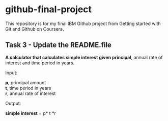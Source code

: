 # github-final-project

  This repository is for my final IBM Github project from Getting started with Git and Github on Coursera.


## Task 3 - Update the README.file

  **A calculator that calculates simple interest given principal**, annual rate of interest and time period in years.

Input:

  **p**, principal amount   
  **t**, time period in years   
  **r**, annual rate of interest
   
Output:

  **simple interest** = p* t *r
